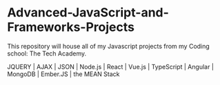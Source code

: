 # Advanced-JavaScript-and-Frameworks-Projects
This repository will house all of my Javascript projects from my Coding school: The Tech Academy. 

JQUERY | AJAX | JSON | Node.js | React | Vue.js | TypeScript | Angular | MongoDB | Ember.JS | the MEAN Stack
